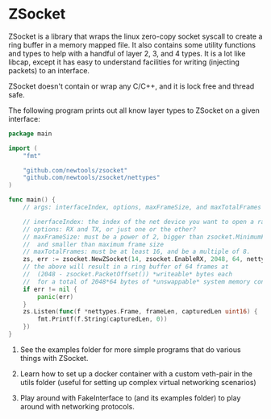 # ZSocket

ZSocket is a library that wraps the linux zero-copy socket syscall to create a ring buffer in a memory mapped file.
It also contains some utility functions and types to help with a handful of layer 2, 3, and 4 types.
It is a lot like libcap, except it has easy to understand facilities for writing (injecting packets) to an interface.

ZSocket doesn't contain or wrap any C/C++, and it is lock free and thread safe.

The following program prints out all know layer types to ZSocket on a given interface:

```go
package main

import (
    "fmt"

    "github.com/newtools/zsocket"
    "github.com/newtools/zsocket/nettypes"
)

func main() {
	// args: interfaceIndex, options, maxFrameSize, and maxTotalFrames

	// inerfaceIndex: the index of the net device you want to open a raw socket to
	// options: RX and TX, or just one or the other?
	// maxFrameSize: must be a power of 2, bigger than zsocket.MinimumFrameSize,
	// 	and smaller than maximum frame size
	// maxTotalFrames: must be at least 16, and be a multiple of 8.
	zs, err := zsocket.NewZSocket(14, zsocket.EnableRX, 2048, 64, nettypes.All)
	// the above will result in a ring buffer of 64 frames at
	// 	(2048 - zsocket.PacketOffset()) *writeable* bytes each
	// 	for a total of 2048*64 bytes of *unswappable* system memory consumed.
	if err != nil {
		panic(err)
	}
	zs.Listen(func(f *nettypes.Frame, frameLen, capturedLen uint16) {
		fmt.Printf(f.String(capturedLen, 0))
	})
}
```

1. See the examples folder for more simple programs that do various things with ZSocket.

2. Learn how to set up a docker container with a custom veth-pair in the utils folder (useful for setting up
complex virtual networking scenarios)

3. Play around with FakeInterface to (and its examples folder) to play around with networking protocols.
